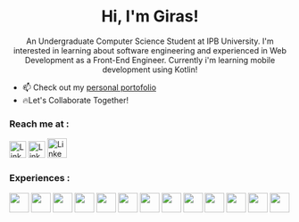 <h1 align = "center">Hi, I'm Giras!</h1>
<p align ='center'> An Undergraduate Computer Science Student at IPB University. I'm interested in learning about software engineering and experienced in Web Development as a Front-End Engineer. Currently i'm learning mobile development using Kotlin!</p>

- 📫 Check out my [personal portofolio](https://dasichs.vercel.app/)
- 🔥Let's Collaborate Together!

### Reach me at :
<div>
<a href="https://www.linkedin.com/in/girasarya/" target="blank"
><img src="https://content.linkedin.com/content/dam/me/business/en-us/amp/brand-site/v2/bg/LI-Bug.svg.original.svg" alt="LinkedIn" height="30" width="30"/></a>
<a href="mailto:girasarya130gmail.com" target="blank"><img  src="https://seeklogo.com/images/G/gmail-new-2020-logo-32DBE11BB4-seeklogo.com.png" alt="LinkedIn" height="30" width="auto"/></a>
<a href="https://github.com/GirasArya/" target="blank"><img  src="https://raw.githubusercontent.com/rahuldkjain/github-profile-readme-generator/888aff31e1d26dd2a6acf6afebbc34970aeb0118/src/images/icons/Social/github.svg" alt="LinkedIn" height="35" width="auto"/></a>
</div>

### Experiences :
<div>
<img src ="https://raw.githubusercontent.com/rahuldkjain/github-profile-readme-generator/888aff31e1d26dd2a6acf6afebbc34970aeb0118/src/images/icons/FrontendDevelopment/html.svg" height="auto" width ="35"/>
<img src ="https://raw.githubusercontent.com/rahuldkjain/github-profile-readme-generator/888aff31e1d26dd2a6acf6afebbc34970aeb0118/src/images/icons/FrontendDevelopment/css.svg" height="auto" width ="35"/>
<img src ="https://raw.githubusercontent.com/rahuldkjain/github-profile-readme-generator/888aff31e1d26dd2a6acf6afebbc34970aeb0118/src/images/icons/ProgrammingLanguages/javascript.svg" height="auto" width ="35"/>
<img src ="https://raw.githubusercontent.com/rahuldkjain/github-profile-readme-generator/888aff31e1d26dd2a6acf6afebbc34970aeb0118/src/images/icons/FrontendDevelopment/reactjs.svg" height="auto" width ="35"/>
<img src ="https://astro.build/assets/press/astro-icon-light-gradient.svg" height="35" width ="35"/>
<img src ="https://raw.githubusercontent.com/rahuldkjain/github-profile-readme-generator/888aff31e1d26dd2a6acf6afebbc34970aeb0118/src/images/icons/FrontendDevelopment/tailwind.svg" height="auto" width ="35"/>
<img src ="https://raw.githubusercontent.com/rahuldkjain/github-profile-readme-generator/888aff31e1d26dd2a6acf6afebbc34970aeb0118/src/images/icons/FrontendDevelopment/bootstrap.svg" height="auto" width ="35"/>
<img src ="https://raw.githubusercontent.com/rahuldkjain/github-profile-readme-generator/888aff31e1d26dd2a6acf6afebbc34970aeb0118/src/images/icons/ProgrammingLanguages/c.svg" height="auto" width ="35"/>
<img src ="https://raw.githubusercontent.com/rahuldkjain/github-profile-readme-generator/888aff31e1d26dd2a6acf6afebbc34970aeb0118/src/images/icons/ProgrammingLanguages/cpp.svg" height="auto" width ="35"/>
<img src ="https://raw.githubusercontent.com/rahuldkjain/github-profile-readme-generator/888aff31e1d26dd2a6acf6afebbc34970aeb0118/src/images/icons/ProgrammingLanguages/java.svg" height="auto" width ="35"/>
<img src ="https://raw.githubusercontent.com/rahuldkjain/github-profile-readme-generator/888aff31e1d26dd2a6acf6afebbc34970aeb0118/src/images/icons/ProgrammingLanguages/python.svg" height="auto" width ="35"/>
<img src ="https://raw.githubusercontent.com/rahuldkjain/github-profile-readme-generator/888aff31e1d26dd2a6acf6afebbc34970aeb0118/src/images/icons/Other/git.svg" height="auto" width ="35"/>
<img src ="https://raw.githubusercontent.com/rahuldkjain/github-profile-readme-generator/888aff31e1d26dd2a6acf6afebbc34970aeb0118/src/images/icons/Software/figma.svg" height="auto" width ="35"/>
</div>
